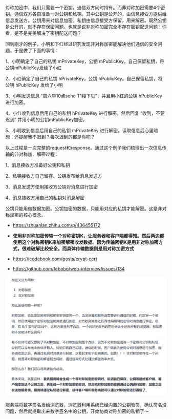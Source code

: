 对称加密中，我们只需要一个密钥，通信双方同时持有。而非对称加密需要4个密钥。通信双方各自准备一对公钥和私钥。其中公钥是公开的，由信息接受方提供给信息发送方。公钥用来对信息加密。私钥由信息接受方保留，用来解密。既然公钥是公开的，就不存在保密问题。也就是说非对称加密完全不存在密钥配送问题！你看，是不是完美解决了密钥配送问题？

回到刚才的例子，小明和下红经过研究发现非对称加密能解决他们通信的安全问题，于是做了下面的事情：

1、小明确定了自己的私钥 mPrivateKey，公钥 mPublicKey。自己保留私钥，将公钥mPublicKey发给了小红

2、小红确定了自己的私钥 hPrivateKey，公钥 hPublicKey。自己保留私钥，将公钥 hPublicKey 发给了小明

3、小明发送信息 “周六早10点soho T1楼下见”，并且用小红的公钥 hPublicKey 进行加密。

4、小红收到信息后用自己的私钥 hPrivateKey 进行解密。然后回复 “收到，不要迟到” 并用小明的公钥mPublicKey加密。

5、小明收到信息后用自己的私钥 mPrivateKey 进行解密。读取信息后心里暗想：还提醒我不迟到？每次迟到的都是你吧？

以上过程是一次完整的request和response。通过这个例子我们梳理出一次信息传输的非对称加、解密过程：

1、消息接收方准备好公钥和私钥

2、私钥接收方自己留存、公钥发布给消息发送方

3、消息发送方使用接收方公钥对消息进行加密

4、消息接收方用自己的私钥对消息解密

公钥只能用做数据加密。公钥加密的数据，只能用对应的私钥才能解密。这是非对称加密的核心概念。

- https://zhuanlan.zhihu.com/p/436455172

- **使用非对称加密传输一个对称密钥K，让服务器和客户端都得知。然后两边都使用这个对称密钥K来加密解密收发数据。因为传输密钥K是用非对称加密方式，很难破解比较安全。而具体传输数据则是用对称加密方式**
- https://icodebook.com/posts/crypt-cert
- https://github.com/febobo/web-interview/issues/134





![image-20230323134829047](../../public/image-20230323134829047.png)

服务端将数字签名发给浏览器，浏览器利用系统已经内置的公钥验签，确认签名没问题，然后就提取出来数字签名中的公钥，开始协商对称加密的私钥了～
